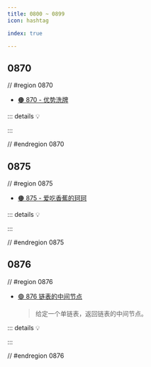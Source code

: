 ```yaml
---
title: 0800 ~ 0899
icon: hashtag

index: true

---
```


<!-- more -->

## 0870

// #region 0870

- [🟠 870 - 优势洗牌](https://leetcode.cn/problems/advantage-shuffle)

::: details 💡

:::

// #endregion 0870


## 0875

// #region 0875

- [🟠 875 - 爱吃香蕉的珂珂](https://leetcode.cn/problems/koko-eating-bananas)

::: details 💡

:::

// #endregion 0875

## 0876

// #region 0876

- [🟢 876 链表的中间节点](https://leetcode.cn/problems/middle-of-the-linked-list/)
    > 给定一个单链表，返回链表的中间节点。

::: details 💡

:::

// #endregion 0876
